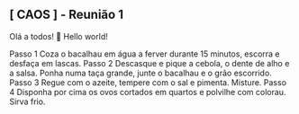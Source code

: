 ## [ CAOS ] - Reunião 1

Olá a todos! 👋
Hello world!

Passo 1
Coza o bacalhau em água a ferver durante 15 minutos, escorra e desfaça em lascas.
Passo 2
Descasque e pique a cebola, o dente de alho e a salsa. Ponha numa taça grande, junte o bacalhau e o grão escorrido.
Passo 3
Regue com o azeite, tempere com o sal e pimenta. Misture.
Passo 4
Disponha por cima os ovos cortados em quartos e polvilhe com colorau. Sirva frio.